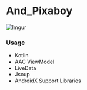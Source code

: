 # And_Pixaboy

![Imgur](https://i.imgur.com/yH6LELb.png?1)

### Usage
* Kotlin
* AAC ViewModel
* LiveData
* Jsoup
* AndroidX Support Libraries
